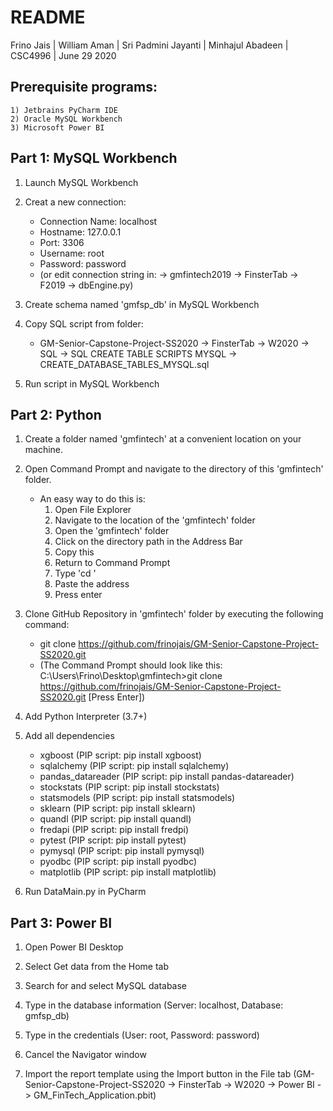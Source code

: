 # README

Frino Jais | William Aman | Sri Padmini Jayanti | Minhajul Abadeen  | CSC4996 | June 29 2020

## Prerequisite programs:
	1) Jetbrains PyCharm IDE
	2) Oracle MySQL Workbench
	3) Microsoft Power BI

## Part 1: MySQL Workbench

1. Launch MySQL Workbench

2. Creat a new connection:  
	* Connection Name: localhost  
	* Hostname: 127.0.0.1    
	* Port: 3306  
	* Username: root  
	* Password: password  
	* (or edit connection string in: -> gmfintech2019 -> FinsterTab -> F2019 -> dbEngine.py)

3. Create schema named 'gmfsp_db' in MySQL Workbench

4. Copy SQL script from folder:  
	* GM-Senior-Capstone-Project-SS2020 -> FinsterTab -> W2020 -> SQL -> SQL CREATE TABLE SCRIPTS MYSQL -> CREATE_DATABASE_TABLES_MYSQL.sql  
	
5. Run script in MySQL Workbench

## Part 2: Python

1. Create a folder named 'gmfintech' at a convenient location on your machine. 

2. Open Command Prompt and navigate to the directory of this 'gmfintech' folder.
	* An easy way to do this is:
		1. Open File Explorer
		2. Navigate to the location of the 'gmfintech' folder
		3. Open the 'gmfintech' folder
		4. Click on the directory path in the Address Bar
		5. Copy this
		6. Return to Command Prompt
		7. Type 'cd '
		8. Paste the address
		9. Press enter

3. Clone GitHub Repository in 'gmfintech' folder by executing the following command:  
	* git clone https://github.com/frinojais/GM-Senior-Capstone-Project-SS2020.git
	* (The Command Prompt should look like this: 
		C:\Users\Frino\Desktop\gmfintech>git clone https://github.com/frinojais/GM-Senior-Capstone-Project-SS2020.git [Press Enter])
					
4. Add Python Interpreter (3.7+)

5. Add all dependencies
	* xgboost 		(PIP script: pip install xgboost)  
	* sqlalchemy 		(PIP script: pip install sqlalchemy) 
	* pandas_datareader 	(PIP script: pip install pandas-datareader)   
	* stockstats 		(PIP script: pip install stockstats)   
	* statsmodels 		(PIP script: pip install statsmodels)   
	* sklearn 		(PIP script: pip install sklearn)  
	* quandl 		(PIP script: pip install quandl) 
	* fredapi 		(PIP script: pip install fredpi) 
	* pytest 		(PIP script: pip install pytest) 
	* pymysql		(PIP script: pip install pymysql) 
	* pyodbc			(PIP script: pip install pyodbc)
	* matplotlib		(PIP script: pip install matplotlib)

6. Run DataMain.py in PyCharm


## Part 3: Power BI

1. Open Power BI Desktop

2. Select Get data from the Home tab

3. Search for and select MySQL database

4. Type in the database information (Server: localhost, Database: gmfsp_db)

5. Type in the credentials (User: root, Password: password)

6. Cancel the Navigator window

7. Import the report template using the Import button in the File tab (GM-Senior-Capstone-Project-SS2020 -> FinsterTab -> W2020 -> Power BI -> GM_FinTech_Application.pbit)


